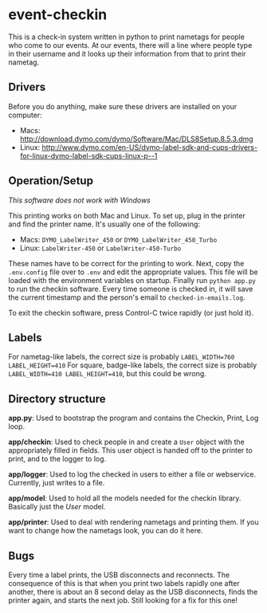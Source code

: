 event-checkin
=============

This is a check-in system written in python to print nametags for people who come to our events. At our events, there will a line where people type in their username and it looks up their information from that to print their nametag.

Drivers
-------

Before you do anything, make sure these drivers are installed on your computer:

- Macs: http://download.dymo.com/dymo/Software/Mac/DLS8Setup.8.5.3.dmg
- Linux: http://www.dymo.com/en-US/dymo-label-sdk-and-cups-drivers-for-linux-dymo-label-sdk-cups-linux-p--1

Operation/Setup
---------------

*This software does not work with Windows*

This printing works on both Mac and Linux. To set up, plug in the printer and find the printer name. It's usually one of the following:

- Macs: `DYMO_LabelWriter_450` or `DYMO_LabelWriter_450_Turbo`
- Linux: `LabelWriter-450` or `LabelWriter-450-Turbo`

These names have to be correct for the printing to work. Next, copy the `.env.config` file over to `.env` and edit the appropriate values. This file will be loaded with the environment variables on startup. Finally run `python app.py` to run the checkin software. Every time someone is checked in, it will save the current timestamp and the person's email to `checked-in-emails.log`.

To exit the checkin software, press Control-C twice rapidly (or just hold it).

Labels
------

For nametag-like labels, the correct size is probably `LABEL_WIDTH=760 LABEL_HEIGHT=410`
For square, badge-like labels, the correct size is probably `LABEL_WIDTH=410 LABEL_HEIGHT=410`, but this could be wrong.

Directory structure
-------------------

**app.py**:
Used to bootstrap the program and contains the Checkin, Print, Log loop.

**app/checkin**:
Used to check people in and create a `User` object with the appropriately filled in fields. This user object is handed off to the printer to print, and to the logger to log.

**app/logger**:
Used to log the checked in users to either a file or webservice. Currently, just writes to a file.

**app/model**:
Used to hold all the models needed for the checkin library. Basically just the *User* model.

**app/printer**:
Used to deal with rendering nametags and printing them. If you want to change how the nametags look, you can do it here.


Bugs
----

Every time a label prints, the USB disconnects and reconnects. The consequence of this is that when you print two labels rapidly one after another, there is about an 8 second delay as the USB disconnects, finds the printer again, and starts the next job. Still looking for a fix for this one!
